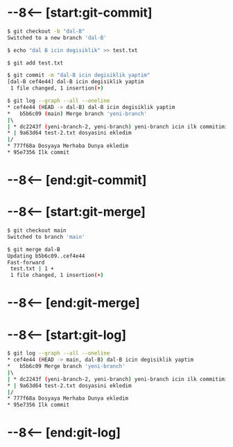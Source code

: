 # --8<-- [start:git-commit]
```bash 
$ git checkout -b "dal-B"
Switched to a new branch 'dal-B'

$ echo "dal B icin degisiklik" >> test.txt

$ git add test.txt

$ git commit -m "dal-B icin degisiklik yaptim"
[dal-B cef4e44] dal-B icin degisiklik yaptim
 1 file changed, 1 insertion(+)

$ git log --graph --all --oneline
* cef4e44 (HEAD -> dal-B) dal-B icin degisiklik yaptim
*   b5b6c09 (main) Merge branch 'yeni-branch'
|\  
| * dc2243f (yeni-branch-2, yeni-branch) yeni-branch icin ilk commitimi atiyorum
* | 9a63d64 test-2.txt dosyasini ekledim
|/  
* 777f68a Dosyaya Merhaba Dunya ekledim
* 95e7356 Ilk commit
```
# --8<-- [end:git-commit]
# --8<-- [start:git-merge]
```bash hl_lines="6"
$ git checkout main
Switched to branch 'main'

$ git merge dal-B
Updating b5b6c09..cef4e44
Fast-forward
 test.txt | 1 +
 1 file changed, 1 insertion(+)
```
# --8<-- [end:git-merge]
# --8<-- [start:git-log]
```bash 
$ git log --graph --all --oneline
* cef4e44 (HEAD -> main, dal-B) dal-B icin degisiklik yaptim
*   b5b6c09 Merge branch 'yeni-branch'
|\  
| * dc2243f (yeni-branch-2, yeni-branch) yeni-branch icin ilk commitimi atiyorum
* | 9a63d64 test-2.txt dosyasini ekledim
|/  
* 777f68a Dosyaya Merhaba Dunya ekledim
* 95e7356 Ilk commit
```
# --8<-- [end:git-log]
